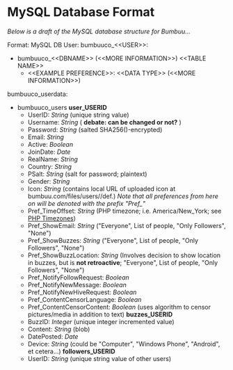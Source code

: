 MySQL Database Format
=====================

_Below is a draft of the MySQL database structure for Bumbuu..._

Format:
MySQL DB User: bumbuuco_&lt;&lt;USER&gt;&gt;:
-	bumbuuco_&lt;&lt;DBNAME&gt;&gt; (&lt;&lt;MORE INFORMATION&gt;&gt;)
	&lt;&lt;TABLE NAME&gt;&gt;
	-	&lt;&lt;EXAMPLE PREFERENCE&gt;&gt;: &lt;&lt;DATA TYPE&gt;&gt; (&lt;&lt;MORE INFORMATION&gt;&gt;)


bumbuuco_userdata:
-	bumbuuco_users
	**user_USERID**
	-	UserID: _String_ (unique string value)
	-	Username: _String_ ( **debate: can be changed or not?** )
	-	Password: _String_ (salted SHA256()-encrypted)
	-	Email: _String_
	-	Active: _Boolean_
	-	JoinDate: _Date_
	-	RealName: _String_
	-	Country: _String_
	-	PSalt: _String_ (salt for password; plaintext)
	-	Gender: _String_ 
	-	Icon: _String_ (contains local URL of uploaded icon at bumbuu.com/files/users/<USERNAME>/def.<EXT>)
	_Note that all preferences from here on will be denoted with the prefix "Pref\_"_
	-	Pref\_TimeOffset: _String_ (PHP timezone; i.e. America/New_York; see [PHP Timezones](http://php.net/manual/en/timezones.php))
	-	Pref\_ShowEmail: _String_ ("Everyone", List of people, "Only Followers", "None")
	-	Pref\_ShowBuzzes: _String_ ("Everyone", List of people, "Only Followers", "None")
	-	Pref\_ShowBuzzLocation: _String_ (Involves decision to show location in buzzes, but is **not retroactive**; "Everyone", List of people, "Only Followers", "None")
	-	Pref\_NotifyFollowRequest: _Boolean_
	-	Pref\_NotifyNewMessage: _Boolean_
	-	Pref\_NotifyNewHiveRequest: _Boolean_
	-	Pref\_ContentCensorLanguage: _Boolean_
	-	Pref\_ContentCensorContent: _Boolean_ (uses algorithm to censor pictures/media in addition to text)
	**buzzes_USERID**
	-	BuzzID: _Integer_ (unique integer incremented value)
	-	Content: _String_ (blob)
	-	DatePosted: _Date_
	-	Device: _String_ (could be "Computer", "Windows Phone", "Android", et cetera...)
	**followers_USERID**
	-	UserID: _String_ (unique string value of other users)
